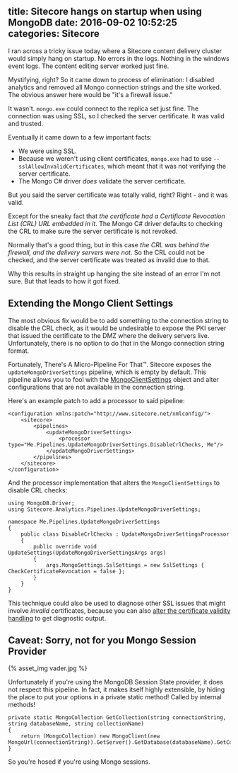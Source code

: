 title: Sitecore hangs on startup when using MongoDB
date: 2016-09-02 10:52:25
categories: Sitecore
---

I ran across a tricky issue today where a Sitecore content delivery cluster would simply hang on startup. No errors in the logs. Nothing in the windows event logs. The content editing server worked just fine.

Mystifying, right? So it came down to process of elimination: I disabled analytics and removed all Mongo connection strings and the site worked. The obvious answer here would be "it's a firewall issue."

It wasn't. `mongo.exe` could connect to the replica set just fine. The connection was using SSL, so I checked the server certificate. It was valid and trusted. 

Eventually it came down to a few important facts:

* We were using SSL.
* Because we weren't using client certificates, `mongo.exe` had to use `--sslAllowInvalidCertificates`, which meant that it was not verifying the server certificate.
* The Mongo C# driver _does_ validate the server certificate.

But you said the server certificate was totally valid, right? Right - and it was valid.

Except for the sneaky fact that _the certificate had a Certificate Revocation List (CRL) URL embedded in it_. The Mongo C# driver defaults to checking the CRL to make sure the server certificate is not revoked.

Normally that's a good thing, but in this case _the CRL was behind the firewall, and the delivery servers were not_. So the CRL could not be checked, and the server certificate was treated as invalid due to that.

Why this results in straight up hanging the site instead of an error I'm not sure. But that leads to how it got fixed.

## Extending the Mongo Client Settings

The most obvious fix would be to add something to the connection string to disable the CRL check, as it would be undesirable to expose the PKI server that issued the certificate to the DMZ where the delivery servers live. Unfortunately, there is no option to do that in the Mongo connection string format.

Fortunately, There's A Micro-Pipeline For That™. Sitecore exposes the `updateMongoDriverSettings` pipeline, which is empty by default. This pipeline allows you to fool with the [MongoClientSettings](http://api.mongodb.com/csharp/current/html/T_MongoDB_Driver_MongoClientSettings.htm) object and alter configurations that are not available in the connection string.

Here's an example patch to add a processor to said pipeline:

	<configuration xmlns:patch="http://www.sitecore.net/xmlconfig/">
		<sitecore>
			<pipelines>
				<updateMongoDriverSettings>
					<processor type="Me.Pipelines.UpdateMongoDriverSettings.DisableCrlChecks, Me"/>
				</updateMongoDriverSettings>
			</pipelines>
		</sitecore>
	</configuration>

And the processor implementation that alters the `MongoClientSettings` to disable CRL checks:

	using MongoDB.Driver;
	using Sitecore.Analytics.Pipelines.UpdateMongoDriverSettings;

	namespace Me.Pipelines.UpdateMongoDriverSettings
	{
		public class DisableCrlChecks : UpdateMongoDriverSettingsProcessor
		{
			public override void UpdateSettings(UpdateMongoDriverSettingsArgs args)
			{
				args.MongoSettings.SslSettings = new SslSettings { CheckCertificateRevocation = false };
			}
		}
	}

This technique could also be used to diagnose other SSL issues that might involve _invalid_ certificates, because you can also [alter the certificate validity handling](https://stackoverflow.com/a/34735350/1359221) to get diagnostic output.

## Caveat: Sorry, not for you Mongo Session Provider

{% asset_img vader.jpg %} 

Unfortunately if you're using the MongoDB Session State provider, it does not respect this pipeline. In fact, it makes itself highly extensible, by hiding the place to put your options in a private static method! Called by internal methods! 

	private static MongoCollection GetCollection(string connectionString, string databaseName, string collectionName)
	{
		return (MongoCollection) new MongoClient(new MongoUrl(connectionString)).GetServer().GetDatabase(databaseName).GetCollection(collectionName);
	}

So you're hosed if you're using Mongo sessions.